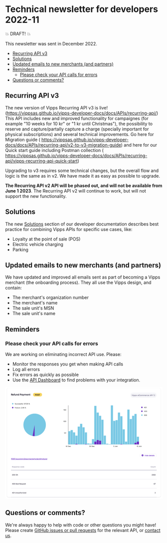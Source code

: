 <!-- START_METADATA
---
sidebar_position: 67
title: 2022-11
---
END_METADATA -->

# Technical newsletter for developers 2022-11

💥 DRAFT! 💥

This newsletter was sent in December 2022.

<!-- START_TOC -->

* [Recurring API v3](#recurring-api-v3)
* [Solutions](#solutions)
* [Updated emails to new merchants (and partners)](#updated-emails-to-new-merchants-and-partners)
* [Reminders](#reminders)
  * [Please check your API calls for errors](#please-check-your-api-calls-for-errors)
* [Questions or comments?](#questions-or-comments)

<!-- END_TOC -->

## Recurring API v3

The new version of Vipps Recurring API v3 is live! (https://vippsas.github.io/vipps-developer-docs/docs/APIs/recurring-api/)
This API includes new and improved functionality for campaignes (for example "10 weeks for 10 kr" or "1 kr until Christmas"), the possibility to reserve and capture/partally capture a charge (specially important for physical subscriptions) and several technical improvements. Go here for Migration guide ( https://vippsas.github.io/vipps-developer-docs/docs/APIs/recurring-api/v2-to-v3-migration-guide) and here for our Quick start guide including Postman collection ( https://vippsas.github.io/vipps-developer-docs/docs/APIs/recurring-api/vipps-recurring-api-quick-start)

Upgrading to v3 requires some technical changes, but the overall flow and logic is the same as in v2. We have made it as easy as possible to upgrade. 

**The Recurring API v2 API will be phased out, and will not be available from June 1 2023**. The Recurring API v2 will continue to work, but will not support the new functionality. 

## Solutions

The new
[Solutions](https://vippsas.github.io/vipps-developer-docs/docs/vipps-solutions)
section of our developer documentation describes best practice for
combining Vipps APIs for specific use cases, like:
* Loyalty at the point of sale (POS)
* Electric vehicle charging
* Parking

## Updated emails to new merchants (and partners)

We have updated and improved all emails sent as part of becoming a Vipps
merchant (the onboarding process). They all use the Vipps design, and
contain:
* The merchant's organization number
* The merchant's name
* The sale unit's MSN
* The sale unit's name

## Reminders

### Please check your API calls for errors

We are working on eliminating incorrect API use. Please:

* Monitor the responses you get when making API calls
* Log all errors
* Fix errors as quickly as possible
* Use the
  [API Dashboard](../developer-resources/api-dashboard.md)
  to find problems with your integration.

![API Dashboard example](images/2021-02-api-dashboard-example.png)

## Questions or comments?

We're always happy to help with code or other questions you might have!
Please create [GitHub issues or pull requests](https://github.com/vippsas)
for the relevant API,
or [contact us](https://vippsas.github.io/vipps-developer-docs/docs/vipps-developers/contact).
